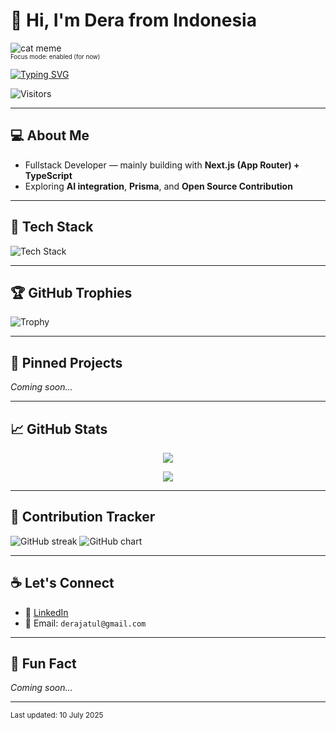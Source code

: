 # 👋 Hi, I'm Dera from Indonesia

![cat meme](https://i.imgur.com/nzc8d61.gif)  
<sup><sub>Focus mode: enabled (for now)</sub></sup>

[![Typing SVG](https://readme-typing-svg.demolab.com?font=Fira+Code&pause=1000&color=DE53BA&center=true&vCenter=true&width=435&lines=Fullstack+Dev+%7C+TypeScript+%2B+Next.js;Always+learning+something+new...;Open+Source+Explorer+🧭)](https://git.io/typing-svg)

![Visitors](https://komarev.com/ghpvc/?username=Derajatul&color=blue&style=flat-square)

---

## 💻 About Me

- Fullstack Developer — mainly building with **Next.js (App Router) + TypeScript**
- Exploring **AI integration**, **Prisma**, and **Open Source Contribution**

---

## 🧰 Tech Stack

![Tech Stack](https://skillicons.dev/icons?i=nextjs,react,ts,nodejs,express,prisma,postgres,tailwind,figma,vscode,git,vercel)

---

## 🏆 GitHub Trophies

![Trophy](https://github-profile-trophy.vercel.app/?username=Derajatul&theme=tokyonight&no-frame=true&row=1)

---

## 📌 Pinned Projects

_Coming soon..._

---

## 📈 GitHub Stats

<p align="center">
  <picture>
    <source 
      srcset="https://github-readme-stats.vercel.app/api?username=Derajatul&show_icons=true&theme=tokyonight" 
      media="(prefers-color-scheme: dark)" />
    <source 
      srcset="https://github-readme-stats.vercel.app/api?username=Derajatul&show_icons=true&theme=default" 
      media="(prefers-color-scheme: light), (prefers-color-scheme: no-preference)" />
    <img src="https://github-readme-stats.vercel.app/api?username=Derajatul&show_icons=true" />
  </picture>
</p>

<p align="center">
  <img src="https://github-readme-stats.vercel.app/api/top-langs/?username=Derajatul&layout=compact&theme=default" />
</p>

---

## 👣 Contribution Tracker

![GitHub streak](https://github-readme-streak-stats.herokuapp.com?user=Derajatul&theme=tokyonight)
![GitHub chart](https://ghchart.rshah.org/36BCF7/Derajatul)

---

## ☕ Let's Connect

- 💼 [LinkedIn](https://www.linkedin.com/in/moh-tb-derajatul-ula-1aa110235/)
- 📧 Email: `derajatul@gmail.com`

---

## 📌 Fun Fact

_Coming soon..._

---

<sub>Last updated: 10 July 2025</sub>
